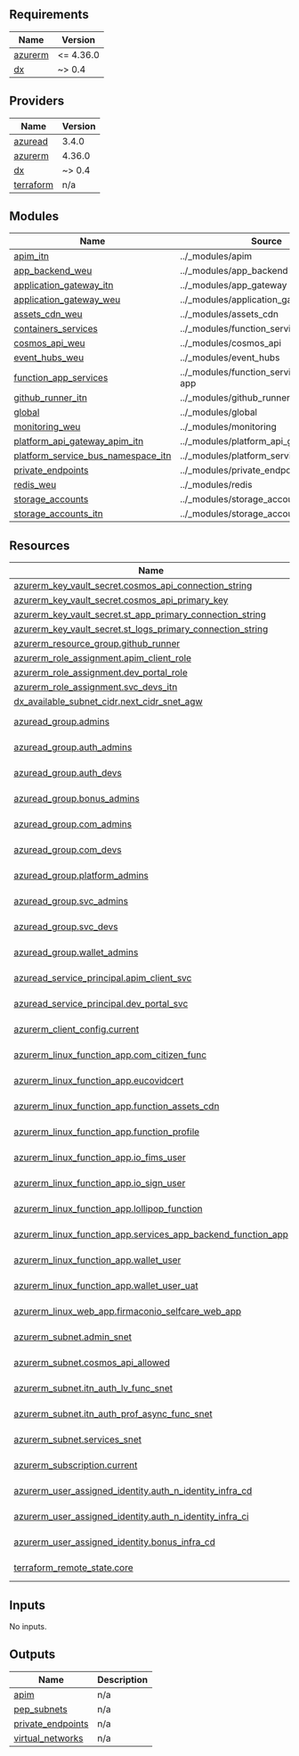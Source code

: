<!-- markdownlint-disable -->
<!-- BEGIN_TF_DOCS -->
## Requirements

| Name | Version |
|------|---------|
| <a name="requirement_azurerm"></a> [azurerm](#requirement\_azurerm) | <= 4.36.0 |
| <a name="requirement_dx"></a> [dx](#requirement\_dx) | ~> 0.4 |

## Providers

| Name | Version |
|------|---------|
| <a name="provider_azuread"></a> [azuread](#provider\_azuread) | 3.4.0 |
| <a name="provider_azurerm"></a> [azurerm](#provider\_azurerm) | 4.36.0 |
| <a name="provider_dx"></a> [dx](#provider\_dx) | ~> 0.4 |
| <a name="provider_terraform"></a> [terraform](#provider\_terraform) | n/a |

## Modules

| Name | Source | Version |
|------|--------|---------|
| <a name="module_apim_itn"></a> [apim\_itn](#module\_apim\_itn) | ../_modules/apim | n/a |
| <a name="module_app_backend_weu"></a> [app\_backend\_weu](#module\_app\_backend\_weu) | ../_modules/app_backend | n/a |
| <a name="module_application_gateway_itn"></a> [application\_gateway\_itn](#module\_application\_gateway\_itn) | ../_modules/app_gateway | n/a |
| <a name="module_application_gateway_weu"></a> [application\_gateway\_weu](#module\_application\_gateway\_weu) | ../_modules/application_gateway | n/a |
| <a name="module_assets_cdn_weu"></a> [assets\_cdn\_weu](#module\_assets\_cdn\_weu) | ../_modules/assets_cdn | n/a |
| <a name="module_containers_services"></a> [containers\_services](#module\_containers\_services) | ../_modules/function_services/containers | n/a |
| <a name="module_cosmos_api_weu"></a> [cosmos\_api\_weu](#module\_cosmos\_api\_weu) | ../_modules/cosmos_api | n/a |
| <a name="module_event_hubs_weu"></a> [event\_hubs\_weu](#module\_event\_hubs\_weu) | ../_modules/event_hubs | n/a |
| <a name="module_function_app_services"></a> [function\_app\_services](#module\_function\_app\_services) | ../_modules/function_services/function-app | n/a |
| <a name="module_github_runner_itn"></a> [github\_runner\_itn](#module\_github\_runner\_itn) | ../_modules/github_runner | n/a |
| <a name="module_global"></a> [global](#module\_global) | ../_modules/global | n/a |
| <a name="module_monitoring_weu"></a> [monitoring\_weu](#module\_monitoring\_weu) | ../_modules/monitoring | n/a |
| <a name="module_platform_api_gateway_apim_itn"></a> [platform\_api\_gateway\_apim\_itn](#module\_platform\_api\_gateway\_apim\_itn) | ../_modules/platform_api_gateway | n/a |
| <a name="module_platform_service_bus_namespace_itn"></a> [platform\_service\_bus\_namespace\_itn](#module\_platform\_service\_bus\_namespace\_itn) | ../_modules/platform_service_bus | n/a |
| <a name="module_private_endpoints"></a> [private\_endpoints](#module\_private\_endpoints) | ../_modules/private_endpoint | n/a |
| <a name="module_redis_weu"></a> [redis\_weu](#module\_redis\_weu) | ../_modules/redis | n/a |
| <a name="module_storage_accounts"></a> [storage\_accounts](#module\_storage\_accounts) | ../_modules/storage_accounts | n/a |
| <a name="module_storage_accounts_itn"></a> [storage\_accounts\_itn](#module\_storage\_accounts\_itn) | ../_modules/storage_accounts | n/a |

## Resources

| Name | Type |
|------|------|
| [azurerm_key_vault_secret.cosmos_api_connection_string](https://registry.terraform.io/providers/hashicorp/azurerm/latest/docs/resources/key_vault_secret) | resource |
| [azurerm_key_vault_secret.cosmos_api_primary_key](https://registry.terraform.io/providers/hashicorp/azurerm/latest/docs/resources/key_vault_secret) | resource |
| [azurerm_key_vault_secret.st_app_primary_connection_string](https://registry.terraform.io/providers/hashicorp/azurerm/latest/docs/resources/key_vault_secret) | resource |
| [azurerm_key_vault_secret.st_logs_primary_connection_string](https://registry.terraform.io/providers/hashicorp/azurerm/latest/docs/resources/key_vault_secret) | resource |
| [azurerm_resource_group.github_runner](https://registry.terraform.io/providers/hashicorp/azurerm/latest/docs/resources/resource_group) | resource |
| [azurerm_role_assignment.apim_client_role](https://registry.terraform.io/providers/hashicorp/azurerm/latest/docs/resources/role_assignment) | resource |
| [azurerm_role_assignment.dev_portal_role](https://registry.terraform.io/providers/hashicorp/azurerm/latest/docs/resources/role_assignment) | resource |
| [azurerm_role_assignment.svc_devs_itn](https://registry.terraform.io/providers/hashicorp/azurerm/latest/docs/resources/role_assignment) | resource |
| [dx_available_subnet_cidr.next_cidr_snet_agw](https://registry.terraform.io/providers/pagopa-dx/azure/latest/docs/resources/available_subnet_cidr) | resource |
| [azuread_group.admins](https://registry.terraform.io/providers/hashicorp/azuread/latest/docs/data-sources/group) | data source |
| [azuread_group.auth_admins](https://registry.terraform.io/providers/hashicorp/azuread/latest/docs/data-sources/group) | data source |
| [azuread_group.auth_devs](https://registry.terraform.io/providers/hashicorp/azuread/latest/docs/data-sources/group) | data source |
| [azuread_group.bonus_admins](https://registry.terraform.io/providers/hashicorp/azuread/latest/docs/data-sources/group) | data source |
| [azuread_group.com_admins](https://registry.terraform.io/providers/hashicorp/azuread/latest/docs/data-sources/group) | data source |
| [azuread_group.com_devs](https://registry.terraform.io/providers/hashicorp/azuread/latest/docs/data-sources/group) | data source |
| [azuread_group.platform_admins](https://registry.terraform.io/providers/hashicorp/azuread/latest/docs/data-sources/group) | data source |
| [azuread_group.svc_admins](https://registry.terraform.io/providers/hashicorp/azuread/latest/docs/data-sources/group) | data source |
| [azuread_group.svc_devs](https://registry.terraform.io/providers/hashicorp/azuread/latest/docs/data-sources/group) | data source |
| [azuread_group.wallet_admins](https://registry.terraform.io/providers/hashicorp/azuread/latest/docs/data-sources/group) | data source |
| [azuread_service_principal.apim_client_svc](https://registry.terraform.io/providers/hashicorp/azuread/latest/docs/data-sources/service_principal) | data source |
| [azuread_service_principal.dev_portal_svc](https://registry.terraform.io/providers/hashicorp/azuread/latest/docs/data-sources/service_principal) | data source |
| [azurerm_client_config.current](https://registry.terraform.io/providers/hashicorp/azurerm/latest/docs/data-sources/client_config) | data source |
| [azurerm_linux_function_app.com_citizen_func](https://registry.terraform.io/providers/hashicorp/azurerm/latest/docs/data-sources/linux_function_app) | data source |
| [azurerm_linux_function_app.eucovidcert](https://registry.terraform.io/providers/hashicorp/azurerm/latest/docs/data-sources/linux_function_app) | data source |
| [azurerm_linux_function_app.function_assets_cdn](https://registry.terraform.io/providers/hashicorp/azurerm/latest/docs/data-sources/linux_function_app) | data source |
| [azurerm_linux_function_app.function_profile](https://registry.terraform.io/providers/hashicorp/azurerm/latest/docs/data-sources/linux_function_app) | data source |
| [azurerm_linux_function_app.io_fims_user](https://registry.terraform.io/providers/hashicorp/azurerm/latest/docs/data-sources/linux_function_app) | data source |
| [azurerm_linux_function_app.io_sign_user](https://registry.terraform.io/providers/hashicorp/azurerm/latest/docs/data-sources/linux_function_app) | data source |
| [azurerm_linux_function_app.lollipop_function](https://registry.terraform.io/providers/hashicorp/azurerm/latest/docs/data-sources/linux_function_app) | data source |
| [azurerm_linux_function_app.services_app_backend_function_app](https://registry.terraform.io/providers/hashicorp/azurerm/latest/docs/data-sources/linux_function_app) | data source |
| [azurerm_linux_function_app.wallet_user](https://registry.terraform.io/providers/hashicorp/azurerm/latest/docs/data-sources/linux_function_app) | data source |
| [azurerm_linux_function_app.wallet_user_uat](https://registry.terraform.io/providers/hashicorp/azurerm/latest/docs/data-sources/linux_function_app) | data source |
| [azurerm_linux_web_app.firmaconio_selfcare_web_app](https://registry.terraform.io/providers/hashicorp/azurerm/latest/docs/data-sources/linux_web_app) | data source |
| [azurerm_subnet.admin_snet](https://registry.terraform.io/providers/hashicorp/azurerm/latest/docs/data-sources/subnet) | data source |
| [azurerm_subnet.cosmos_api_allowed](https://registry.terraform.io/providers/hashicorp/azurerm/latest/docs/data-sources/subnet) | data source |
| [azurerm_subnet.itn_auth_lv_func_snet](https://registry.terraform.io/providers/hashicorp/azurerm/latest/docs/data-sources/subnet) | data source |
| [azurerm_subnet.itn_auth_prof_async_func_snet](https://registry.terraform.io/providers/hashicorp/azurerm/latest/docs/data-sources/subnet) | data source |
| [azurerm_subnet.services_snet](https://registry.terraform.io/providers/hashicorp/azurerm/latest/docs/data-sources/subnet) | data source |
| [azurerm_subscription.current](https://registry.terraform.io/providers/hashicorp/azurerm/latest/docs/data-sources/subscription) | data source |
| [azurerm_user_assigned_identity.auth_n_identity_infra_cd](https://registry.terraform.io/providers/hashicorp/azurerm/latest/docs/data-sources/user_assigned_identity) | data source |
| [azurerm_user_assigned_identity.auth_n_identity_infra_ci](https://registry.terraform.io/providers/hashicorp/azurerm/latest/docs/data-sources/user_assigned_identity) | data source |
| [azurerm_user_assigned_identity.bonus_infra_cd](https://registry.terraform.io/providers/hashicorp/azurerm/latest/docs/data-sources/user_assigned_identity) | data source |
| [terraform_remote_state.core](https://registry.terraform.io/providers/hashicorp/terraform/latest/docs/data-sources/remote_state) | data source |

## Inputs

No inputs.

## Outputs

| Name | Description |
|------|-------------|
| <a name="output_apim"></a> [apim](#output\_apim) | n/a |
| <a name="output_pep_subnets"></a> [pep\_subnets](#output\_pep\_subnets) | n/a |
| <a name="output_private_endpoints"></a> [private\_endpoints](#output\_private\_endpoints) | n/a |
| <a name="output_virtual_networks"></a> [virtual\_networks](#output\_virtual\_networks) | n/a |
<!-- END_TF_DOCS -->
